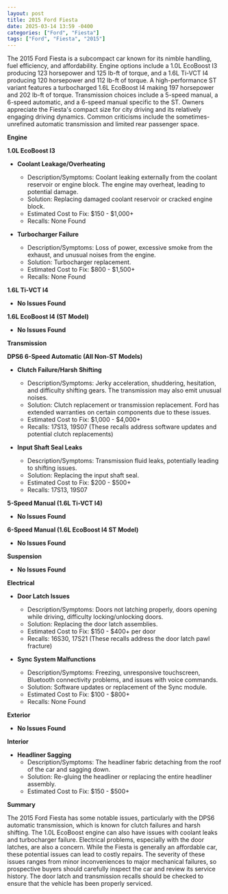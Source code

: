 ```yaml
---
layout: post
title: 2015 Ford Fiesta
date: 2025-03-14 13:59 -0400
categories: ["Ford", "Fiesta"]
tags: ["Ford", "Fiesta", "2015"]
---
```

The 2015 Ford Fiesta is a subcompact car known for its nimble handling, fuel efficiency, and affordability. Engine options include a 1.0L EcoBoost I3 producing 123 horsepower and 125 lb-ft of torque, and a 1.6L Ti-VCT I4 producing 120 horsepower and 112 lb-ft of torque. A high-performance ST variant features a turbocharged 1.6L EcoBoost I4 making 197 horsepower and 202 lb-ft of torque. Transmission choices include a 5-speed manual, a 6-speed automatic, and a 6-speed manual specific to the ST. Owners appreciate the Fiesta's compact size for city driving and its relatively engaging driving dynamics. Common criticisms include the sometimes-unrefined automatic transmission and limited rear passenger space.

**Engine**

**1.0L EcoBoost I3**

*   **Coolant Leakage/Overheating**
    *   Description/Symptoms: Coolant leaking externally from the coolant reservoir or engine block. The engine may overheat, leading to potential damage.
    *   Solution: Replacing damaged coolant reservoir or cracked engine block.
    *   Estimated Cost to Fix: $150 - $1,000+
    *   Recalls: None Found

*   **Turbocharger Failure**
    *   Description/Symptoms: Loss of power, excessive smoke from the exhaust, and unusual noises from the engine.
    *   Solution: Turbocharger replacement.
    *   Estimated Cost to Fix: $800 - $1,500+
    *   Recalls: None Found

**1.6L Ti-VCT I4**

*   **No Issues Found**

**1.6L EcoBoost I4 (ST Model)**

*   **No Issues Found**

**Transmission**

**DPS6 6-Speed Automatic (All Non-ST Models)**

*   **Clutch Failure/Harsh Shifting**
    *   Description/Symptoms: Jerky acceleration, shuddering, hesitation, and difficulty shifting gears. The transmission may also emit unusual noises.
    *   Solution: Clutch replacement or transmission replacement. Ford has extended warranties on certain components due to these issues.
    *   Estimated Cost to Fix: $1,000 - $4,000+
    *   Recalls: 17S13, 19S07 (These recalls address software updates and potential clutch replacements)

*   **Input Shaft Seal Leaks**
    *   Description/Symptoms: Transmission fluid leaks, potentially leading to shifting issues.
    *   Solution: Replacing the input shaft seal.
    *   Estimated Cost to Fix: $200 - $500+
    *   Recalls: 17S13, 19S07

**5-Speed Manual (1.6L Ti-VCT I4)**

*   **No Issues Found**

**6-Speed Manual (1.6L EcoBoost I4 ST Model)**

*   **No Issues Found**

**Suspension**

*   **No Issues Found**

**Electrical**

*   **Door Latch Issues**
    *   Description/Symptoms: Doors not latching properly, doors opening while driving, difficulty locking/unlocking doors.
    *   Solution: Replacing the door latch assemblies.
    *   Estimated Cost to Fix: $150 - $400+ per door
    *   Recalls: 16S30, 17S21 (These recalls address the door latch pawl fracture)

*   **Sync System Malfunctions**
    *   Description/Symptoms: Freezing, unresponsive touchscreen, Bluetooth connectivity problems, and issues with voice commands.
    *   Solution: Software updates or replacement of the Sync module.
    *   Estimated Cost to Fix: $100 - $800+
    *   Recalls: None Found

**Exterior**

*   **No Issues Found**

**Interior**

*   **Headliner Sagging**
    *   Description/Symptoms: The headliner fabric detaching from the roof of the car and sagging down.
    *   Solution: Re-gluing the headliner or replacing the entire headliner assembly.
    *   Estimated Cost to Fix: $150 - $500+

**Summary**

The 2015 Ford Fiesta has some notable issues, particularly with the DPS6 automatic transmission, which is known for clutch failures and harsh shifting. The 1.0L EcoBoost engine can also have issues with coolant leaks and turbocharger failure. Electrical problems, especially with the door latches, are also a concern. While the Fiesta is generally an affordable car, these potential issues can lead to costly repairs. The severity of these issues ranges from minor inconveniences to major mechanical failures, so prospective buyers should carefully inspect the car and review its service history. The door latch and transmission recalls should be checked to ensure that the vehicle has been properly serviced.

